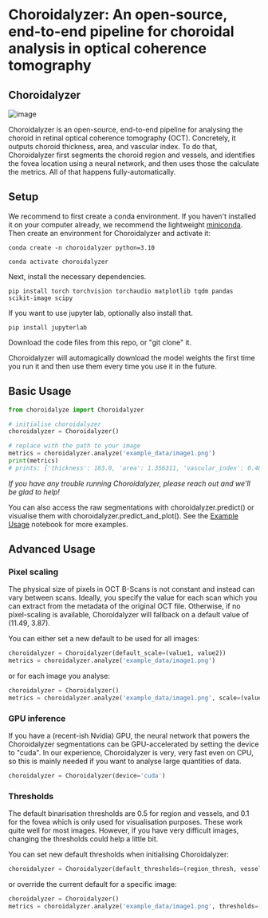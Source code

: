# Choroidalyzer: An open-source, end-to-end pipeline for choroidal analysis in optical coherence tomography

## Choroidalyzer
![image](https://github.com/justinengelmann/Choroidalyzer/assets/43992544/86399fc5-1acd-4128-ac4d-6dc106bbc064)

Choroidalyzer is an open-source, end-to-end pipeline for analysing the choroid in retinal optical coherence tomography (OCT). Concretely, it outputs choroid thickness, area, and vascular index. To do that, Choroidalyzer first segments the choroid region and vessels, and identifies the fovea location using a neural network, and then uses those the calculate the metrics. All of that happens fully-automatically.

## Setup

We recommend to first create a conda environment. If you haven't installed it on your computer already, we recommend the lightweight [miniconda](https://docs.conda.io/projects/miniconda/en/latest/). Then create an environment for Choroidalyzer and activate it:

```
conda create -n choroidalyzer python=3.10

conda activate choroidalyzer
```

Next, install the necessary dependencies.

```
pip install torch torchvision torchaudio matplotlib tqdm pandas scikit-image scipy
```

If you want to use jupyter lab, optionally also install that.

```
pip install jupyterlab
```

Download the code files from this repo, or "git clone" it.

Choroidalyzer will automagically download the model weights the first time you run it and then use them every time you use it in the future.

## Basic Usage

```python
from choroidalyze import Choroidalyzer

# initialise choroidalyzer
choroidalyzer = Choroidalyzer()

# replace with the path to your image
metrics = choroidalyzer.analyze('example_data/image1.png')
print(metrics)
# prints: {'thickness': 183.0, 'area': 1.356311, 'vascular_index': 0.46774, 'vessel_area': 0.634401, 'raw_thickness': array([174, 263, 112])}
```

*If you have any trouble running Choroidalyzer, please reach out and we'll be glad to help!*

You can also access the raw segmentations with choroidalyzer.predict() or visualise them with choroidalyzer.predict_and_plot(). See the [Example Usage](https://github.com/justinengelmann/Choroidalyzer/blob/main/ExampleUsage.ipynb) notebook for more examples.

## Advanced Usage

### Pixel scaling
The physical size of pixels in OCT B-Scans is not constant and instead can vary between scans. Ideally, you specify the value for each scan which you can extract from the metadata of the original OCT file. Otherwise, if no pixel-scaling is available, Choroidalyzer will fallback on a default value of (11.49, 3.87).

You can either set a new default to be used for all images:
```python
choroidalyzer = Choroidalyzer(default_scale=(value1, value2))
metrics = choroidalyzer.analyze('example_data/image1.png')
```
or for each image you analyse:
```python
choroidalyzer = Choroidalyzer()
metrics = choroidalyzer.analyze('example_data/image1.png', scale=(value1, value2))
```

### GPU inference
If you have a (recent-ish Nvidia) GPU, the neural network that powers the Choroidalyzer segmentations can be GPU-accelerated by setting the device to "cuda". In our experience, Choroidalyzer is very, very fast even on CPU, so this is mainly needed if you want to analyse large quantities of data.
```python
choroidalyzer = Choroidalyzer(device='cuda')
```

### Thresholds
The default binarisation thresholds are 0.5 for region and vessels, and 0.1 for the fovea which is only used for visualisation purposes. These work quite well for most images. However, if you have very difficult images, changing the thresholds could help a little bit.

You can set new default thresholds when initialising Choroidalyzer:
```python
choroidalyzer = Choroidalyzer(default_thresholds=(region_thresh, vessel_thresh, fovea_thresh))
```
or override the current default for a specific image:
```python
choroidalyzer = Choroidalyzer()
metrics = choroidalyzer.analyze('example_data/image1.png', thresholds=(region_thresh, vessel_thresh, fovea_thresh))
```




